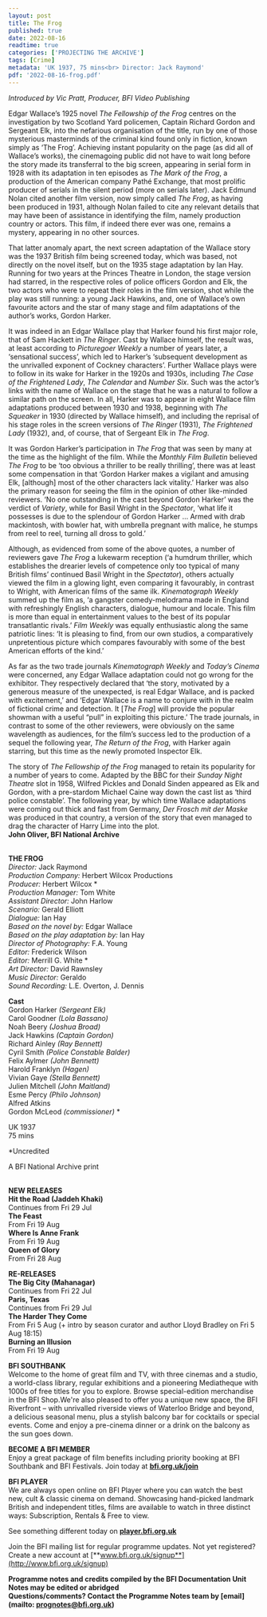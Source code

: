 ```yaml
---
layout: post
title: The Frog
published: true
date: 2022-08-16
readtime: true
categories: ['PROJECTING THE ARCHIVE']
tags: [Crime]
metadata: 'UK 1937, 75 mins<br> Director: Jack Raymond'
pdf: '2022-08-16-frog.pdf'
---
```


_Introduced by Vic Pratt, Producer, BFI Video Publishing_

Edgar Wallace’s 1925 novel _The Fellowship of the Frog_ centres on the investigation by two Scotland Yard policemen, Captain Richard Gordon and Sergeant Elk, into the nefarious organisation of the title, run by one of those mysterious masterminds of the criminal kind found only in fiction, known simply as ‘The Frog’. Achieving instant popularity on the page (as did all of Wallace’s works), the cinemagoing public did not have to wait long before the story made its transferral to the big screen, appearing in serial form in 1928 with its adaptation in ten episodes as _The Mark of the Frog_, a production of the American company Pathé Exchange, that most prolific producer of serials in the silent period (more on serials later). Jack Edmund Nolan cited another film version, now simply called _The Frog_, as having been produced in 1931, although Nolan failed to cite any relevant details that may have been of assistance in identifying the film, namely production country or actors.  This film, if indeed there ever was one, remains a mystery, appearing in no other sources.

That latter anomaly apart, the next screen adaptation of the Wallace story was the 1937 British film being screened today, which was based, not directly on the novel itself, but on the 1935 stage adaptation by Ian Hay. Running for two years at the Princes Theatre in London, the stage version had starred, in the respective roles of police officers Gordon and Elk, the two actors who were to repeat their roles in the film version, shot while the play was still running: a young Jack Hawkins, and, one of Wallace’s own favourite actors and the star of many stage and film adaptations of the author’s works, Gordon Harker.

It was indeed in an Edgar Wallace play that Harker found his first major role, that of Sam Hackett in _The Ringer_. Cast by Wallace himself, the result was, at least according to _Picturegoer Weekly_ a number of years later, a ‘sensational success’, which led to Harker’s ‘subsequent development as the unrivalled exponent of Cockney characters’. Further Wallace plays were to follow in its wake for Harker in the 1920s and 1930s, including _The Case of the Frightened Lady_, _The Calendar_ and _Number Six_. Such was the actor’s links with the name of Wallace on the stage that he was a natural to follow a similar path on the screen. In all, Harker was to appear in eight Wallace film adaptations produced between 1930 and 1938, beginning with _The Squeaker_ in 1930 (directed by Wallace himself), and including the reprisal of his stage roles in the screen versions of _The Ringer_ (1931), _The Frightened Lady_ (1932), and, of course, that of Sergeant Elk in _The Frog_.

It was Gordon Harker’s participation in _The Frog_ that was seen by many at the time as the highlight of the film. While the _Monthly Film Bulletin_ believed  _The Frog_ to be ‘too obvious a thriller to be really thrilling’, there was at least some compensation in that ‘Gordon Harker makes a vigilant and amusing Elk, [although] most of the other characters lack vitality.’ Harker was also the primary reason for seeing the film in the opinion of other like-minded reviewers. ‘No one outstanding in the cast beyond Gordon Harker’ was the verdict of _Variety_, while for Basil Wright in the _Spectator_, ‘what life it possesses is due to the splendour of Gordon Harker … Armed with drab mackintosh, with bowler hat, with umbrella pregnant with malice, he stumps from reel to reel, turning all dross to gold.’

Although, as evidenced from some of the above quotes, a number of reviewers gave _The Frog_ a lukewarm reception (‘a humdrum thriller, which establishes the drearier levels of competence only too typical of many British films’ continued Basil Wright in the _Spectator_), others actually viewed the film in a glowing light, even comparing it favourably, in contrast to Wright, with American films of the same ilk. _Kinematograph Weekly_ summed up the film as, ‘a gangster comedy-melodrama made in England with refreshingly English characters, dialogue, humour and locale. This film is more than equal in entertainment values to the best of its popular transatlantic rivals.’ _Film Weekly_ was equally enthusiastic along the same patriotic lines: ‘It is pleasing to find, from our own studios, a comparatively unpretentious picture which compares favourably with some of the best American efforts of the kind.’

As far as the two trade journals _Kinematograph Weekly_ and _Today’s Cinema_ were concerned, any Edgar Wallace adaptation could not go wrong for the exhibitor. They respectively declared that ‘the story, motivated by a generous measure of the unexpected, is real Edgar Wallace, and is packed with excitement,’ and ‘Edgar Wallace is a name to conjure with in the realm of fictional crime and detection. It [_The Frog_] will provide the popular showman with a useful “pull” in exploiting this picture.’ The trade journals, in contrast to some of the other reviewers, were obviously on the same wavelength as audiences, for the film’s success led to the production of a sequel the following year, _The Return of the Frog_, with Harker again starring, but this time as the newly promoted Inspector Elk.

The story of _The Fellowship of the Frog_ managed to retain its popularity for a number of years to come. Adapted by the BBC for their _Sunday Night Theatre_ slot in 1958, Wilfred Pickles and Donald Sinden appeared as Elk and Gordon, with a pre-stardom Michael Caine way down the cast list as ‘third police constable’. The following year, by which time Wallace adaptations were coming out thick and fast from Germany, _Der Frosch mit der Maske_ was produced in that country, a version of the story that even managed to drag the character of Harry Lime into the plot.  
**John Oliver, BFI National Archive**
<br><br>

**THE FROG**  
_Director:_ Jack Raymond  
_Production Company:_ Herbert Wilcox Productions  
_Producer:_ Herbert Wilcox *  
_Production Manager:_ Tom White  
_Assistant Director:_ John Harlow  
_Scenario:_ Gerald Elliott  
_Dialogue:_ Ian Hay  
_Based on the novel by:_ Edgar Wallace  
_Based on the play adaptation by:_ Ian Hay  
_Director of Photography:_ F.A. Young  
_Editor:_ Frederick Wilson  
_Editor:_ Merrill G. White *  
_Art Director:_ David Rawnsley  
_Music Director:_ Geraldo  
_Sound Recording:_ L.E. Overton, J. Dennis  

**Cast**  
Gordon Harker _(Sergeant Elk)_  
Carol Goodner _(Lola Bassano)_  
Noah Beery _(Joshua Broad)_  
Jack Hawkins _(Captain Gordon)_  
Richard Ainley _(Ray Bennett)_  
Cyril Smith _(Police Constable Balder)_  
Felix Aylmer _(John Bennett)_  
Harold Franklyn _(Hagen)_  
Vivian Gaye _(Stella Bennett)_  
Julien Mitchell _(John Maitland)_  
Esme Percy _(Philo Johnson)_  
Alfred Atkins  
Gordon McLeod _(commissioner)_ *  

UK 1937  
75 mins

*Uncredited

A BFI National Archive print<br>
<br>

**NEW RELEASES**<br>
**Hit the Road (Jaddeh Khaki)**<br>
Continues from Fri 29 Jul<br>
**The Feast**<br>
From Fri 19 Aug<br>
**Where Is Anne Frank**<br>
From Fri 19 Aug<br>
**Queen of Glory**<br>
From Fri 28 Aug<br>

**RE-RELEASES**<br>
**The Big City (Mahanagar)**<br>
Continues from Fri 22 Jul<br>
**Paris, Texas**<br>
Continues from Fri 29 Jul<br>
**The Harder They Come**<br>
From Fri 5 Aug (+ intro by season curator and author Lloyd Bradley on Fri 5 Aug 18:15)<br>
**Burning an Illusion**<br>
From Fri 19 Aug<br>

**BFI SOUTHBANK**  
Welcome to the home of great film and TV, with three cinemas and a studio, a world-class library, regular exhibitions and a pioneering Mediatheque with 1000s of free titles for you to explore. Browse special-edition merchandise in the BFI Shop.We&#39;re also pleased to offer you a unique new space, the BFI Riverfront – with unrivalled riverside views of Waterloo Bridge and beyond, a delicious seasonal menu, plus a stylish balcony bar for cocktails or special events. Come and enjoy a pre-cinema dinner or a drink on the balcony as the sun goes down.  

**BECOME A BFI MEMBER**  
Enjoy a great package of film benefits including priority booking at BFI Southbank and BFI Festivals. Join today at [**bfi.org.uk/join**](http://www.bfi.org.uk/join)  

**BFI PLAYER**  
 We are always open online on BFI Player where you can watch the best new, cult &amp; classic cinema on demand. Showcasing hand-picked landmark British and independent titles, films are available to watch in three distinct ways: Subscription, Rentals &amp; Free to view.  

See something different today on [**player.bfi.org.uk**](https://player.bfi.org.uk)  

Join the BFI mailing list for regular programme updates. Not yet registered? Create a new account at [**www.bfi.org.uk/signup**](http://www.bfi.org.uk/signup)

**Programme notes and credits compiled by the BFI Documentation Unit  
Notes may be edited or abridged  
Questions/comments? Contact the Programme Notes team by [email](mailto: prognotes@bfi.org.uk)**

<!--stackedit_data:
eyJoaXN0b3J5IjpbLTE3MTY2MTI2NDVdfQ==
-->
